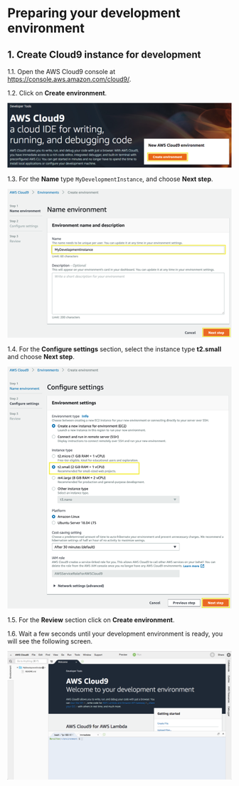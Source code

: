 # Preparing your development environment

## 1. Create Cloud9 instance for development

1.1\. Open the AWS Cloud9 console at https://console.aws.amazon.com/cloud9/.

1.2\. Click on **Create environment**.

![Cloud9 Create environment](images2/cloud9-create.png)

1.3\. For the **Name** type `MyDevelopmentInstance`, and choose **Next step**.

![Cloud9 name environment](images2/cloud9-name.png)

1.4\. For the **Configure settings** section, select the instance type **t2.small** and choose **Next step**.

![Cloud9 Settings](images2/cloud9-settings.png)

1.5\. For the **Review** section click on **Create environment**.

1.6\. Wait a few seconds until your development environment is ready, you will see the following screen.

![Cloud9 Env](images2/cloud9-env.png)